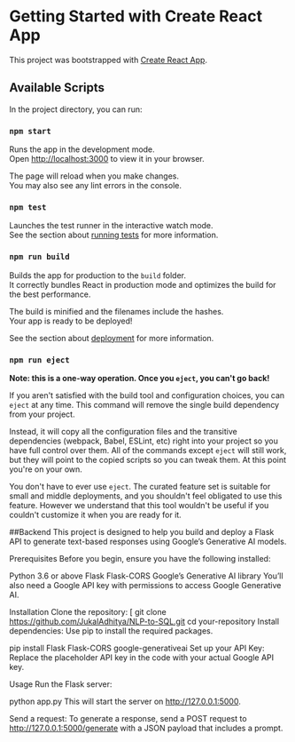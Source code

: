 # Getting Started with Create React App

This project was bootstrapped with [Create React App](https://github.com/facebook/create-react-app).

## Available Scripts

In the project directory, you can run:

### `npm start`

Runs the app in the development mode.\
Open [http://localhost:3000](http://localhost:3000) to view it in your browser.

The page will reload when you make changes.\
You may also see any lint errors in the console.

### `npm test`

Launches the test runner in the interactive watch mode.\
See the section about [running tests](https://facebook.github.io/create-react-app/docs/running-tests) for more information.

### `npm run build`

Builds the app for production to the `build` folder.\
It correctly bundles React in production mode and optimizes the build for the best performance.

The build is minified and the filenames include the hashes.\
Your app is ready to be deployed!

See the section about [deployment](https://facebook.github.io/create-react-app/docs/deployment) for more information.

### `npm run eject`

**Note: this is a one-way operation. Once you `eject`, you can't go back!**

If you aren't satisfied with the build tool and configuration choices, you can `eject` at any time. This command will remove the single build dependency from your project.

Instead, it will copy all the configuration files and the transitive dependencies (webpack, Babel, ESLint, etc) right into your project so you have full control over them. All of the commands except `eject` will still work, but they will point to the copied scripts so you can tweak them. At this point you're on your own.

You don't have to ever use `eject`. The curated feature set is suitable for small and middle deployments, and you shouldn't feel obligated to use this feature. However we understand that this tool wouldn't be useful if you couldn't customize it when you are ready for it.

##Backend
This project is designed to help you build and deploy a Flask API to generate text-based responses using Google’s Generative AI models.

Prerequisites
Before you begin, ensure you have the following installed:

Python 3.6 or above
Flask
Flask-CORS
Google’s Generative AI library
You’ll also need a Google API key with permissions to access Google Generative AI.

Installation
Clone the repository:
[
git clone https://github.com/JukalAdhitya/NLP-to-SQL.git
cd your-repository
Install dependencies: Use pip to install the required packages.

pip install Flask Flask-CORS google-generativeai
Set up your API Key: Replace the placeholder API key in the code with your actual Google API key.

Usage
Run the Flask server:

python app.py
This will start the server on http://127.0.0.1:5000.

Send a request: To generate a response, send a POST request to http://127.0.0.1:5000/generate with a JSON payload that includes a prompt.
